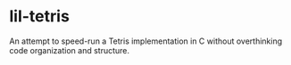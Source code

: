# lil-tetris
An attempt to speed-run a Tetris implementation in C without overthinking code organization and structure.
